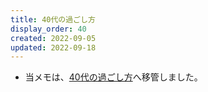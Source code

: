 ```yaml
---
title: 40代の過ごし方
display_order: 40
created: 2022-09-05
updated: 2022-09-18
---
```

- 当メモは、[40代の過ごし方](https://thinktwice.tech/life/ways_to_spend_time/how_to_spend_your_40s/)へ移管しました。